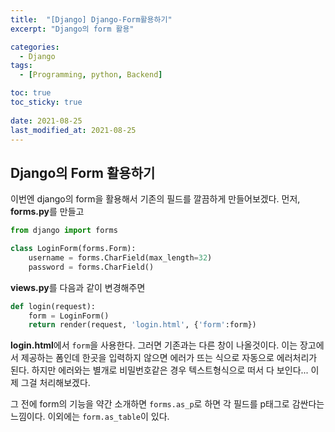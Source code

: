 ```yaml
---
title:  "[Django] Django-Form활용하기"
excerpt: "Django의 form 활용"

categories:
  - Django
tags:
  - [Programming, python, Backend]

toc: true
toc_sticky: true
 
date: 2021-08-25
last_modified_at: 2021-08-25
---
```

## Django의 Form 활용하기
이번엔 django의 form을 활용해서 기존의 필드를 깔끔하게 만들어보겠다.
먼저, **forms.py**를 만들고 
```python
from django import forms

class LoginForm(forms.Form):
    username = forms.CharField(max_length=32)
    password = forms.CharField()
```

**views.py**를 다음과 같이 변경해주면
```python
def login(request):
    form = LoginForm()
    return render(request, 'login.html', {'form':form})
```
**login.html**에서 ```form```을 사용한다. 그러면 기존과는 다른 창이 나올것이다. 이는 장고에서 제공하는 폼인데 한곳을 입력하지 않으면 에러가 뜨는 식으로 자동으로 에러처리가 된다. 하지만 에러와는 별개로 비밀번호같은 경우 텍스트형식으로 떠서 다 보인다... 이제 그걸 처리해보겠다.

그 전에 form의 기능을 약간 소개하면 ```forms.as_p```로 하면 각 필드를 p태그로 감싼다는 느낌이다. 이외에는 ```form.as_table```이 있다.


```
```

```
```

``````

